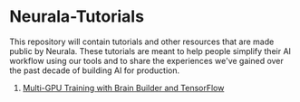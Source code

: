 # Neurala-Tutorials
This repository will contain tutorials and other resources that are made public by Neurala. 
These tutorials are meant to help people simplify their AI workflow using our tools and to share the experiences we've gained over the past decade of building AI for production.

1. [Multi-GPU Training with Brain Builder and TensorFlow](https://github.com/neurala/Neurala-Tutorials/tree/master/01_multi_gpu_tf_keras)
